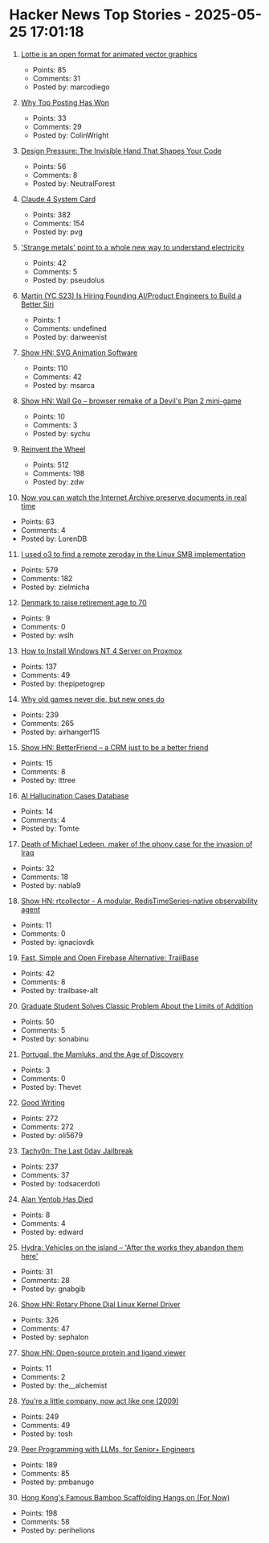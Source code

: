 # Hacker News Top Stories - 2025-05-25 17:01:18

1. [Lottie is an open format for animated vector graphics](https://lottie.github.io/)
   - Points: 85
   - Comments: 31
   - Posted by: marcodiego

2. [Why Top Posting Has Won](https://www.solipsys.co.uk/new/WhyTopPostingHasWon.html?ye25hn)
   - Points: 33
   - Comments: 29
   - Posted by: ColinWright

3. [Design Pressure: The Invisible Hand That Shapes Your Code](https://hynek.me/talks/design-pressure/)
   - Points: 56
   - Comments: 8
   - Posted by: NeutralForest

4. [Claude 4 System Card](https://simonwillison.net/2025/May/25/claude-4-system-card/)
   - Points: 382
   - Comments: 154
   - Posted by: pvg

5. ['Strange metals' point to a whole new way to understand electricity](https://www.science.org/content/article/strange-metals-point-whole-new-way-understand-electricity)
   - Points: 42
   - Comments: 5
   - Posted by: pseudolus

6. [Martin (YC S23) Is Hiring Founding AI/Product Engineers to Build a Better Siri](https://www.ycombinator.com/companies/martin/jobs)
   - Points: 1
   - Comments: undefined
   - Posted by: darweenist

7. [Show HN: SVG Animation Software](https://expressive.app/expressive-animator/)
   - Points: 110
   - Comments: 42
   - Posted by: msarca

8. [Show HN: Wall Go – browser remake of a Devil's Plan 2 mini-game](https://schaoss.github.io/wall-go/)
   - Points: 10
   - Comments: 3
   - Posted by: sychu

9. [Reinvent the Wheel](https://endler.dev/2025/reinvent-the-wheel/)
   - Points: 512
   - Comments: 198
   - Posted by: zdw

10. [Now you can watch the Internet Archive preserve documents in real time](https://www.theverge.com/news/672682/internet-archive-microfiche-lo-fi-beats-channel)
   - Points: 63
   - Comments: 4
   - Posted by: LorenDB

11. [I used o3 to find a remote zeroday in the Linux SMB implementation](https://sean.heelan.io/2025/05/22/how-i-used-o3-to-find-cve-2025-37899-a-remote-zeroday-vulnerability-in-the-linux-kernels-smb-implementation/)
   - Points: 579
   - Comments: 182
   - Posted by: zielmicha

12. [Denmark to raise retirement age to 70](https://www.telegraph.co.uk/world-news/2025/05/23/denmark-raise-retirement-age-70/)
   - Points: 9
   - Comments: 0
   - Posted by: wslh

13. [How to Install Windows NT 4 Server on Proxmox](https://blog.pipetogrep.org/2025/05/23/how-to-install-windows-nt-4-server-on-proxmox/)
   - Points: 137
   - Comments: 49
   - Posted by: thepipetogrep

14. [Why old games never die, but new ones do](https://pleromanonx86.wordpress.com/2025/05/06/why-old-games-never-die-but-new-ones-do/)
   - Points: 239
   - Comments: 265
   - Posted by: airhangerf15

15. [Show HN: BetterFriend – a CRM just to be a better friend](https://betterfriend-drab.vercel.app/)
   - Points: 15
   - Comments: 8
   - Posted by: lttree

16. [AI Hallucination Cases Database](https://www.damiencharlotin.com/hallucinations/)
   - Points: 14
   - Comments: 4
   - Posted by: Tomte

17. [Death of Michael Ledeen, maker of the phony case for the invasion of Iraq](https://www.spytalk.co/p/death-of-a-master-manipulator)
   - Points: 32
   - Comments: 18
   - Posted by: nabla9

18. [Show HN: rtcollector - A modular, RedisTimeSeries-native observability agent](https://github.com/xe-nvdk/rtcollector)
   - Points: 11
   - Comments: 0
   - Posted by: ignaciovdk

19. [Fast, Simple and Open Firebase Alternative: TrailBase](https://github.com/trailbaseio/trailbase/releases/tag/v0.12.0)
   - Points: 42
   - Comments: 8
   - Posted by: trailbase-alt

20. [Graduate Student Solves Classic Problem About the Limits of Addition](https://www.quantamagazine.org/graduate-student-solves-classic-problem-about-the-limits-of-addition-20250522/)
   - Points: 50
   - Comments: 5
   - Posted by: sonabinu

21. [Portugal, the Mamluks, and the Age of Discovery](https://www.historytoday.com/archive/feature/portugal-mamluks-and-age-discovery)
   - Points: 3
   - Comments: 0
   - Posted by: Thevet

22. [Good Writing](https://paulgraham.com/goodwriting.html)
   - Points: 272
   - Comments: 272
   - Posted by: oli5679

23. [Tachy0n: The Last 0day Jailbreak](https://blog.siguza.net/tachy0n/)
   - Points: 237
   - Comments: 37
   - Posted by: todsacerdoti

24. [Alan Yentob Has Died](https://en.wikipedia.org/wiki/Alan_Yentob)
   - Points: 8
   - Comments: 4
   - Posted by: edward

25. [Hydra: Vehicles on the island – 'After the works they abandon them here'](https://en.protothema.gr/2025/05/19/hydra-see-photos-of-vehicles-on-the-island-after-the-works-they-abandon-them-here-say-residents/)
   - Points: 31
   - Comments: 28
   - Posted by: gnabgib

26. [Show HN: Rotary Phone Dial Linux Kernel Driver](https://gitlab.com/sephalon/rotary_dial_kmod)
   - Points: 326
   - Comments: 47
   - Posted by: sephalon

27. [Show HN: Open-source protein and ligand viewer](https://github.com/David-OConnor/daedalus)
   - Points: 11
   - Comments: 2
   - Posted by: the__alchemist

28. [You’re a little company, now act like one (2009)](https://longform.asmartbear.com/little-company/)
   - Points: 249
   - Comments: 49
   - Posted by: tosh

29. [Peer Programming with LLMs, for Senior+ Engineers](https://pmbanugo.me/blog/peer-programming-with-llms)
   - Points: 189
   - Comments: 85
   - Posted by: pmbanugo

30. [Hong Kong's Famous Bamboo Scaffolding Hangs on (For Now)](https://www.nytimes.com/2025/05/24/world/asia/hongkong-bamboo-scaffolding.html)
   - Points: 198
   - Comments: 58
   - Posted by: perihelions

